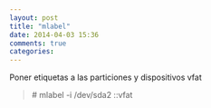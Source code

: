 ```yaml
---
layout: post
title: "mlabel"
date: 2014-04-03 15:36
comments: true
categories: 
---
```

Poner etiquetas a las particiones y dispositivos vfat

>\# mlabel -i /dev/sda2 ::vfat 

